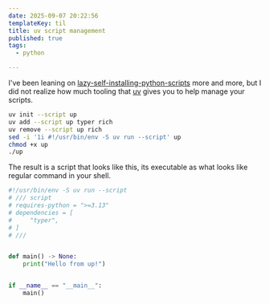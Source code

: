 ```yaml
---
date: 2025-09-07 20:22:56
templateKey: til
title: uv script management
published: true
tags:
  - python

---
```



I've been leaning on
[lazy-self-installing-python-scripts](https://treyhunner.com/2024/12/lazy-self-installing-python-scripts-with-uv/)
more and more, but I did not realize how much tooling that
[uv](https://docs.astral.sh/uv/getting-started/installation/)
gives you to help manage your scripts.

``` bash
uv init --script up
uv add --script up typer rich
uv remove --script up rich
sed -i '1i #!/usr/bin/env -S uv run --script' up
chmod +x up
./up
```

The result is a script that looks like this, its executable as what looks like
regular command in your shell.

``` python
#!/usr/bin/env -S uv run --script
# /// script
# requires-python = ">=3.13"
# dependencies = [
#     "typer",
# ]
# ///


def main() -> None:
    print("Hello from up!")


if __name__ == "__main__":
    main()
```
